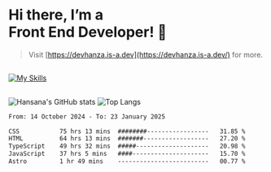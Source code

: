 # Hi there, I’m a<br>Front End Developer! 👋
> Visit [https://devhanza.is-a.dev](https://devhanza.is-a.dev/) for more.

##
[![My Skills](https://skillicons.dev/icons?i=html,css,js,tailwind,sass,bootstrap,ts,angular,nodejs,express,py,wordpress,figma,ps)](https://hansana.is-a.dev)
##
![Hansana's GitHub stats](https://github-readme-stats.vercel.app/api?username=DevHanza\&hide=issues\&show_icons=true&theme=dark)
![Top Langs](https://github-readme-stats.vercel.app/api/top-langs/?username=DevHanza\&layout=compact&theme=dark)

<!--START_SECTION:waka-->

```txt
From: 14 October 2024 - To: 23 January 2025

CSS           75 hrs 13 mins  ########-----------------   31.85 %
HTML          64 hrs 13 mins  #######------------------   27.20 %
TypeScript    49 hrs 32 mins  #####--------------------   20.98 %
JavaScript    37 hrs 5 mins   ####---------------------   15.70 %
Astro         1 hr 49 mins    -------------------------   00.77 %
```

<!--END_SECTION:waka-->


